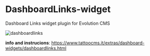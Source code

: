 # DashboardLinks-widget
Dashboard Links widget plugin for Evolution CMS

![dashboardlinks](https://github.com/user-attachments/assets/f1ad1add-2296-496d-8014-e1d8610fdb6f)


**info and instrucions**: https://www.tattoocms.it/extras/dashboard-widgets/dashboardlinks.html
